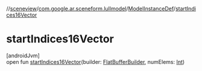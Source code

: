 //[sceneview](../../../index.md)/[com.google.ar.sceneform.lullmodel](../index.md)/[ModelInstanceDef](index.md)/[startIndices16Vector](start-indices16-vector.md)

# startIndices16Vector

[androidJvm]\
open fun [startIndices16Vector](start-indices16-vector.md)(builder: [FlatBufferBuilder](../../com.google.flatbuffers/-flat-buffer-builder/index.md), numElems: [Int](https://kotlinlang.org/api/latest/jvm/stdlib/kotlin/-int/index.html))
